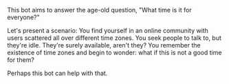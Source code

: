 This bot aims to answer the age-old question, "What time is it for everyone?"

Let's present a scenario: You find yourself in an online community with users scattered all over different time zones. You seek people to talk to, but they're idle. They're surely available, aren't they? You remember the existence of time zones and begin to wonder: what if this is not a good time for them?

Perhaps this bot can help with that.

